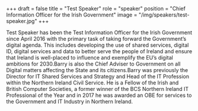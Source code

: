 +++
draft = false
title = "Test Speaker"
role = "speaker"
position = "Chief Information Officer for the Irish Government"
image = "/img/speakers/test-speaker.jpg"
+++

Test Speaker has been the Test Information Officer for the Irish Government since April 2016 with the primary task of taking forward the Government’s digital agenda. This includes developing the use of shared services, digital ID, digital services and data to better serve the people of Ireland and ensure that Ireland is well-placed to influence and exemplify the EUʼs digital ambitions for 2030.Barry is also the Chief Adviser to Government on all Digital matters affecting the State and its citizens.Barry was previously the Director for IT Shared Services and Strategy and Head of the IT Profession within the Northern Ireland Civil Service. He is a Fellow of the Irish and British Computer Societies, a former winner of the BCS Northern Ireland IT Professional of the Year and in 2017 he was awarded an OBE for services to the Government and IT Industry in Northern Ireland.